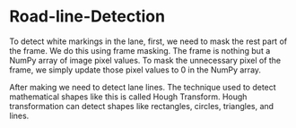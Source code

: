 # Road-line-Detection
To detect white markings in the lane, first, we need to mask the rest part of the frame. We do this using frame masking. The frame is nothing but a NumPy array of image pixel values. To mask the unnecessary pixel of the frame, we simply update those pixel values to 0 in the NumPy array.

After making we need to detect lane lines. The technique used to detect mathematical shapes like this is called Hough Transform. Hough transformation can detect shapes like rectangles, circles, triangles, and lines.
